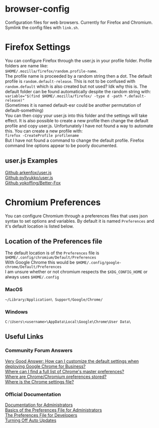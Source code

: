 # browser-config
Configuration files for web browsers. Currently for Firefox and Chromium.
Symlink the config files with `link.sh`.

# Firefox Settings
You can configure Firefox through the user.js in your profile folder.
Profile folders are name like:<br  />
`$HOME/.mozilla/firefox/random.profile-name`.<br  />
The profile name is proceeded by a random string then a dot.
The default profile is `random.default-release`.
This is not to be confused with `random.default`
which is also created but not used? Idk why this is.
The default folder can be found automatically despite the random string with:<br  />
`variable="$(find $HOME/.mozilla/firefox/ -type d -path *.default-release)"`<br  />
(Sometimes it is named default-esr could be another permutation of default-something)<br  />
You can then copy your user.js into this folder and the settings will take effect.
It is also possible to create a new profile then change the default profile and copy user.js.
Unfortunately I have not found a way to automate this.
You can create a new profile with:<br  />
`firefox -CreateProfile profilename`<br  />
But I have not found a command to change the default profile.
Firefox command line options appear to be poorly documented.

## user.js Examples
[Github arkenfox/user.js](https://github.com/arkenfox/user.js)<br  />
[Github pyllyukko/user.js](https://github.com/pyllyukko/user.js)<br  />
[Github yokoffing/Better-Fox](https://github.com/yokoffing/Better-Fox)<br  />

# Chromium Preferences
You can configure Chromium through a preferences files that uses json syntax to set options and variables.
By default it is named `Preferences` and it's default location is listed below.

## Location of the Preferences file
The default location is of the `Preferences` file is `$HOME/.config/chromium/Default/Preferences`<br  />
With Google Chrome this would be `$HOME/.config/google-chrome/Default/Preferences`<br  />
I am unsure whether or not chromium respects the `$XDG_CONFIG_HOME` or always uses `$HOME/.config`<br  />
### MacOS
`~/Library/Application\ Support/Google/Chrome/`<br  />
### Windows
`C:\Users\<username>\AppData\Local\Google\Chrome\User Data\`<br  />

## Useful Links
### Community Forum Answers
[Very Good Answer: How can I customize the default settings when deploying Google Chrome for Business?](https://serverfault.com/questions/635202/how-can-i-customize-the-default-settings-when-deploying-google-chrome-for-busine/635203#635203)<br  />
[Where can I find a full list of Chrome's master preferences?](https://superuser.com/questions/773614/where-can-i-find-a-full-list-of-chromes-master-preferences)<br  />
[Where are Chrome/Chromium preferences stored?](https://askubuntu.com/questions/23620/where-are-chrome-chromium-preferences-stored-to-force-chrome-uniformity-in-fon)<br  />
[Where is the Chrome settings file?](https://superuser.com/questions/149032/where-is-the-chrome-settings-file)<br  />
### Official Documentation
[Documentation for Administrators](https://www.chromium.org/administrators)<br  />
[Basics of the Preferences File for Administrators](https://www.chromium.org/administrators/configuring-other-preferences)<br  />
[The Preferences File for Developers](https://www.chromium.org/developers/design-documents/preferences)<br  />
[Turning Off Auto Updates](https://www.chromium.org/administrators/turning-off-auto-updates)<br  />
